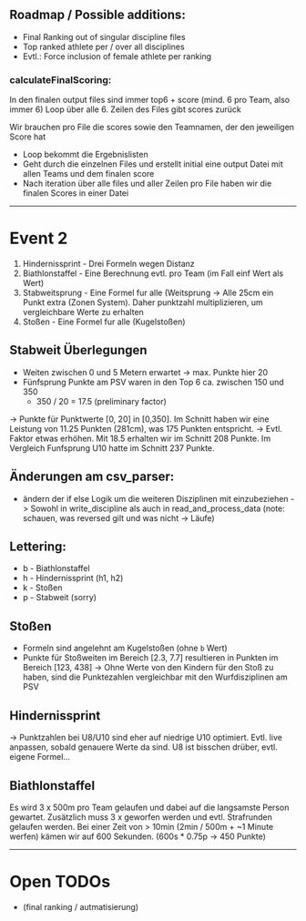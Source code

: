 ## Roadmap / Possible additions:
- Final Ranking out of singular discipline files
- Top ranked athlete per / over all disciplines
- Evtl.: Force inclusion of female athlete per ranking

### calculateFinalScoring:
In den finalen output files sind immer top6 + score (mind. 6 pro Team, also immer 6)
Loop über alle 6. Zeilen des Files gibt scores zurück

Wir brauchen pro File die scores sowie den Teamnamen, der den jeweiligen Score hat
- Loop bekommt die Ergebnislisten
- Geht durch die einzelnen Files und erstellt initial eine output Datei mit allen Teams und dem finalen score
- Nach iteration über alle files und aller Zeilen pro File haben wir die finalen Scores in einer Datei

---

# Event 2
1. Hindernissprint - Drei Formeln wegen Distanz
2. Biathlonstaffel - Eine Berechnung evtl. pro Team (im Fall einf Wert als Wert)
3. Stabweitsprung - Eine Formel fur alle (Weitsprung
   -> Alle 25cm ein Punkt extra (Zonen System). Daher punktzahl multiplizieren, um vergleichbare Werte zu erhalten
4. Stoßen - Eine Formel fur alle (Kugelstoßen)

## Stabweit Überlegungen
- Weiten zwischen 0 und 5 Metern erwartet
  -> max. Punkte hier 20
- Fünfsprung Punkte am PSV waren in den Top 6 ca. zwischen 150 und 350
  - 350 / 20 = 17.5 (preliminary factor)

-> Punkte für Punktwerte [0, 20] in [0,350]. Im Schnitt haben wir eine Leistung von 11.25 Punkten (281cm), was 175 Punkten entspricht.
-> Evtl. Faktor etwas erhöhen. Mit 18.5 erhalten wir im Schnitt 208 Punkte. Im Vergleich Funfsprung U10 hatte im Schnitt 237 Punkte.

## Änderungen am csv_parser:
- ändern der if else Logik um die weiteren Disziplinen mit einzubeziehen
  -> Sowohl in write_discipline als auch in read_and_process_data (note: schauen, was reversed gilt und was nicht -> Läufe)

## Lettering: 
- b - Biathlonstaffel
- h - Hindernissprint (h1, h2)
- k - Stoßen
- p - Stabweit (sorry)

## Stoßen
- Formeln sind angelehnt am Kugelstoßen (ohne `b` Wert)
- Punkte für Stoßweiten im Bereich [2.3, 7.7] resultieren in Punkten im Bereich [123, 438]
  -> Ohne Werte von den Kindern für den Stoß zu haben, sind die Punktezahlen vergleichbar mit den Wurfdisziplinen am PSV

## Hindernissprint
-> Punktzahlen bei U8/U10 sind eher auf niedrige U10 optimiert. Evtl. live anpassen, sobald genauere Werte da sind. U8 ist bisschen drüber, evtl. eigene Formel...

## Biathlonstaffel
Es wird 3 x 500m pro Team gelaufen und dabei auf die langsamste Person gewartet. 
Zusätzlich muss 3 x geworfen werden und evtl. Strafrunden gelaufen werden.
Bei einer Zeit von > 10min (2min / 500m + ~1 Minute werfen) kämen wir auf 600 Sekunden. (600s * 0.75p -> 450 Punkte)

---

# Open TODOs
- (final ranking / autmatisierung)

